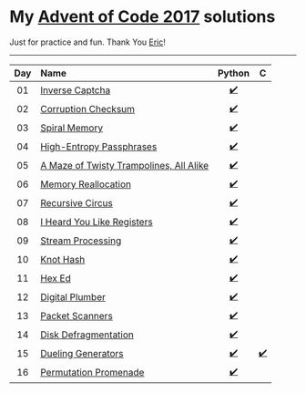 # My [Advent of Code 2017](http://adventofcode.com/2017) solutions
Just for practice and fun. Thank You [Eric](http://was.tl/)!

---

| Day     | Name                                                    | Python                         | C                            |
|:-------:|:--------------------------------------------------------|:------------------------------:|:----------------------------:|
| 01      | [Inverse Captcha][day01]                                | [:heavy_check_mark:][py01]     |                              |
| 02      | [Corruption Checksum][day02]                            | [:heavy_check_mark:][py02]     |                              |
| 03      | [Spiral Memory][day03]                                  | [:heavy_check_mark:][py03]     |                              |
| 04      | [High-Entropy Passphrases][day04]                       | [:heavy_check_mark:][py04]     |                              |
| 05      | [A Maze of Twisty Trampolines, All Alike][day05]        | [:heavy_check_mark:][py05]     |                              |
| 06      | [Memory Reallocation][day06]                            | [:heavy_check_mark:][py06]     |                              |
| 07      | [Recursive Circus][day07]                               | [:heavy_check_mark:][py07]     |                              |
| 08      | [I Heard You Like Registers][day08]                     | [:heavy_check_mark:][py08]     |                              |
| 09      | [Stream Processing][day09]                              | [:heavy_check_mark:][py09]     |                              |
| 10      | [Knot Hash][day10]                                      | [:heavy_check_mark:][py10]     |                              |
| 11      | [Hex Ed][day11]                                         | [:heavy_check_mark:][py11]     |                              |
| 12      | [Digital Plumber][day12]                                | [:heavy_check_mark:][py12]     |                              |
| 13      | [Packet Scanners][day13]                                | [:heavy_check_mark:][py13]     |                              |
| 14      | [Disk Defragmentation][day14]                           | [:heavy_check_mark:][py14]     |                              |
| 15      | [Dueling Generators][day15]                             | [:heavy_check_mark:][py15]     | [:heavy_check_mark:][c15]    |
| 16      | [Permutation Promenade][day16]                          | [:heavy_check_mark:][py16]     |                              |

[day01]: https://adventofcode.com/2017/day/1
[day02]: https://adventofcode.com/2017/day/2
[day03]: https://adventofcode.com/2017/day/3
[day04]: https://adventofcode.com/2017/day/4
[day05]: https://adventofcode.com/2017/day/5
[day06]: https://adventofcode.com/2017/day/6
[day07]: https://adventofcode.com/2017/day/7
[day08]: https://adventofcode.com/2017/day/8
[day09]: https://adventofcode.com/2017/day/9
[day10]: https://adventofcode.com/2017/day/10
[day11]: https://adventofcode.com/2017/day/11
[day12]: https://adventofcode.com/2017/day/12
[day13]: https://adventofcode.com/2017/day/13
[day14]: https://adventofcode.com/2017/day/14
[day15]: https://adventofcode.com/2017/day/15
[day16]: https://adventofcode.com/2017/day/16

[py01]: ./01/solution.py
[py02]: ./02/solution.py
[py03]: ./03/solution.py
[py04]: ./04/solution.py
[py05]: ./05/solution.py
[py06]: ./06/solution.py
[py07]: ./07/solution.py
[py08]: ./08/solution.py
[py09]: ./09/solution.py
[py10]: ./10/solution.py
[py11]: ./11/solution.py
[py12]: ./12/solution.py
[py13]: ./13/solution.py
[py14]: ./14/solution.py
[py15]: ./15/solution.py
[py16]: ./16/solution.py

[c15]: ./15/solution.c 

